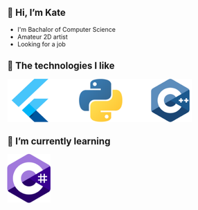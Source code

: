 ## 👋 Hi, I’m Kate 
- I'm Bachalor of Computer Science
- Amateur 2D artist
- Looking for a job 

## 💙 The technologies I like 
<img src="images/tech1.png" alt="drawing" style="height:100px;"/>


## 🌱 I’m currently learning 
<img src="images/tech2.png" alt="drawing" style="width:100px;"/>

<!---
KateDetsyk/KateDetsyk is a ✨ special ✨ repository because its `README.md` (this file) appears on your GitHub profile.
You can click the Preview link to take a look at your changes.
--->
